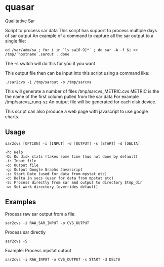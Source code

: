 quasar
======

Qualitative Sar


Script to process sar data
This script has support to process multiple days of sar output
An example of a command to capture all the sar output to a single file:

	cd /var/adm/sa ; for i in `ls sa[0-9]*` ; do sar -A -f $i >> /tmp/`hostname`.sarout ; done

The -s switch will do this for you if you want

This output file then can be input into this script using a command like:

	./sar2cvs -i /tmp/sarout -o /tmp/sarcvs

This will generate a number of files /tmp/sarcvs_METRIC.cvs
METRIC is the the name of the first column pulled from the sar data
For example /tmp/sarcvs_runq-sz
An output file will be generated for each disk device.

This script can also produce a web page with javascript to use google charts.

Usage
-----

	sar2cvs [OPTION] -i [INPUT] -o [OUTPUT] -s [START] -d [DELTA]
  
	-h: Help
	-D: Do disk stats (takes some time thus not done by default)
	-i: Input file
	-o: Output file
	-g: Output Google Graphs Javascript
	-s: Start Date (used for data from mpstat etc)
	-d: Delta in secs (user for data from mpstat etc)
	-S: Process directly from sar and output to directory $tmp_dir
	-w: Set work directory (overrides default)

Examples
--------

Process raw sar output from a file:

	sar2cvs -i RAW_SAR_INPUT -o CVS_OUTPUT
  
Process sar directly

	sar2cvs -S

Example: Process mpstat output

	sar2cvs -i RAW_INPUT -o CVS_OUTPUT -s START -d DELTA
